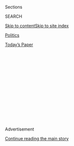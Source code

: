 <div id="app">

<div>

<div>

<div>

<div class="NYTAppHideMasthead css-1q2w90k e1suatyy0">

<div class="section css-ui9rw0 e1suatyy2">

<div class="css-eph4ug er09x8g0">

<div class="css-6n7j50">

</div>

<span class="css-1dv1kvn">Sections</span>

<div class="css-10488qs">

<span class="css-1dv1kvn">SEARCH</span>

</div>

[Skip to content](#site-content)[Skip to site
index](#site-index)

</div>

<div id="masthead-section-label" class="css-1wr3we4 eaxe0e00">

[Politics](https://www.nytimes.com/section/politics)

</div>

<div class="css-10698na e1huz5gh0">

</div>

</div>

<div id="masthead-bar-one" class="section hasLinks css-15hmgas e1csuq9d3">

<div class="css-uqyvli e1csuq9d0">

</div>

<div class="css-1uqjmks e1csuq9d1">

</div>

<div class="css-9e9ivx">

[](https://myaccount.nytimes.com/auth/login?response_type=cookie&client_id=vi)

</div>

<div class="css-1bvtpon e1csuq9d2">

[Today’s
Paper](https://www.nytimes.com/section/todayspaper)

</div>

</div>

</div>

</div>

<div data-aria-hidden="false">

<div id="site-content" data-role="main">

<div>

<div class="css-1aor85t" style="opacity:0.000000001;z-index:-1;visibility:hidden">

<div class="css-1hqnpie">

<div class="css-epjblv">

<span class="css-17xtcya">[Politics](/section/politics)</span><span class="css-x15j1o">|</span><span class="css-fwqvlz">How
2 Gulf Monarchies Sought to Influence the White
House</span>

</div>

<div class="css-k008qs">

<div class="css-1iwv8en">

<span class="css-18z7m18"></span>

<div>

</div>

</div>

<span class="css-1n6z4y">https://nyti.ms/2FTdrjc</span>

<div class="css-1705lsu">

<div class="css-4xjgmj">

<div class="css-4skfbu" data-role="toolbar" data-aria-label="Social Media Share buttons, Save button, and Comments Panel with current comment count" data-testid="share-tools">

  - 
  - 
  - 
  - 
    
    <div class="css-6n7j50">
    
    </div>

  - 
  - 

</div>

</div>

</div>

</div>

</div>

</div>

<div id="NYT_TOP_BANNER_REGION" class="css-13pd83m">

</div>

<div id="top-wrapper" class="css-1sy8kpn">

<div id="top-slug" class="css-l9onyx">

Advertisement

</div>

[Continue reading the main
story](#after-top)

<div class="ad top-wrapper" style="text-align:center;height:100%;display:block;min-height:250px">

<div id="top" class="place-ad" data-position="top" data-size-key="top">

</div>

</div>

<div id="after-top">

</div>

</div>

<div id="sponsor-wrapper" class="css-1hyfx7x">

<div id="sponsor-slug" class="css-19vbshk">

Supported by

</div>

[Continue reading the main
story](#after-sponsor)

<div id="sponsor" class="ad sponsor-wrapper" style="text-align:center;height:100%;display:block">

</div>

<div id="after-sponsor">

</div>

</div>

<div class="css-1vkm6nb ehdk2mb0">

# How 2 Gulf Monarchies Sought to Influence the White House

</div>

<div class="css-79elbk" data-testid="photoviewer-wrapper">

<div class="css-z3e15g" data-testid="photoviewer-wrapper-hidden">

</div>

<div class="css-1a48zt4 ehw59r15" data-testid="photoviewer-children">

![<span class="css-16f3y1r e13ogyst0" data-aria-hidden="true">George
Nader, a political adviser to the de facto ruler of the United Arab
Emirates, last year with President Trump. Mr. Nader worked to turn a top
Trump fund-raiser into an instrument of influence at the White House for
the rulers of the U.A.E. and Saudi
Arabia.</span>](https://static01.nyt.com/images/2018/03/22/us/politics/22dc-investigate1/22dc-investigate1-articleLarge-v2.jpg?quality=75&auto=webp&disable=upscale)

</div>

</div>

<div class="css-xt80pu e12qa4dv0">

<div class="css-18e8msd">

<div class="css-vp77d3 epjyd6m0">

<div class="css-1baulvz">

By [<span class="css-1baulvz" itemprop="name">David D.
Kirkpatrick</span>](https://www.nytimes.com/by/david-d-kirkpatrick) and
[<span class="css-1baulvz last-byline" itemprop="name">Mark
Mazzetti</span>](https://www.nytimes.com/by/mark-mazzetti)

</div>

</div>

  - March 21,
    2018

  - 
    
    <div class="css-4xjgmj">
    
    <div class="css-d8bdto" data-role="toolbar" data-aria-label="Social Media Share buttons, Save button, and Comments Panel with current comment count" data-testid="share-tools">
    
      - 
      - 
      - 
      - 
        
        <div class="css-6n7j50">
        
        </div>
    
      - 
      - 
    
    </div>
    
    </div>

</div>

</div>

<div class="section meteredContent css-1r7ky0e" name="articleBody" itemprop="articleBody">

<div class="css-1fanzo5 StoryBodyCompanionColumn">

<div class="css-53u6y8">

A cooperating witness in the special counsel investigation worked for
more than a year to turn a top Trump fund-raiser into an instrument of
influence at the White House for the rulers of Saudi Arabia and the
United Arab Emirates, according to interviews and previously undisclosed
documents.

Hundreds of pages of correspondence between the two men reveal an active
effort to cultivate President Trump on behalf of the two oil-rich Arab
monarchies, both close American allies.

High on the agenda of the two men — [George
Nader](https://www.nytimes.com/2018/03/06/us/politics/george-nader-special-counsel-mueller-cooperating-seychelles.html),
a political adviser to the de facto ruler of the U.A.E., and Elliott
Broidy, the deputy finance chairman of the Republican National Committee
— was pushing the White House to remove Secretary of State Rex W.
Tillerson, backing confrontational approaches to Iran and Qatar and
repeatedly pressing the president to meet privately outside the White
House with the leader of the U.A.E.

[Mr. Tillerson was fired last
week](https://www.nytimes.com/2018/03/13/us/politics/trump-tillerson-pompeo.html?action=click&module=Top%20Stories&pgtype=Homepage),
and the president has adopted tough approaches toward both Iran and
Qatar.

</div>

</div>

<div class="css-1fanzo5 StoryBodyCompanionColumn">

<div class="css-53u6y8">

Mr. Nader tempted the fund-raiser, Mr. Broidy, with the prospect of more
than $1 billion in contracts for his private security company, Circinus,
and he helped deliver deals worth more than $200 million with the United
Arab Emirates. He also flattered Mr. Broidy about “how well you handle
Chairman,” a reference to Mr. Trump, and repeated to his well-connected
friend that he told the effective rulers of both Saudi Arabia and the
U.A.E. about “the Pivotal Indispensable Magical Role you are playing to
help them.”

Mr. Nader’s cultivation of Mr. Broidy, laid out in documents provided to
The New York Times, provides a case study in the way two Persian Gulf
monarchies have sought to gain influence inside the Trump White House.
Mr. Nader has been granted immunity in a deal for his cooperation with
the special counsel, Robert S. Mueller III, according to people familiar
with the matter, and his relationship with Mr. Broidy may also offer
clues to the direction of that inquiry.

Mr. Nader has now been called back from abroad to provide additional
testimony, one person familiar with the matter said this week. Mr.
Mueller’s investigators have already asked witnesses about Mr. Nader’s
contacts with top Trump administration officials and about his possible
role in funneling Emirati money to Mr. Trump’s political efforts, a sign
that the investigation has broadened to examine the role of foreign
money in the Trump administration.

The documents contain evidence not previously reported that Mr. Nader
also held himself out as intermediary for Saudi Arabia’s crown prince,
Mohammed bin Salman, [who met with Mr. Trump on Tuesday in the Oval
Office](https://www.nytimes.com/2018/03/20/us/politics/saudi-crown-prince-arrives-at-white-house-to-meet-with-trump.html)
at the beginning of a tour of the United States to meet with political
and business leaders.

A lawyer for Mr. Nader declined to comment. Two people close to Mr.
Broidy said he had not been contacted by the special counsel’s
investigators. In a statement, Mr. Broidy said that his efforts “aimed
to strengthen the national security of the United States, in full
coordination with the U.S. government.” He added, “I have always
believed strongly in countering both Iran and Islamic extremism, and in
working closely with our friends in the Arab world in order to do so.”

</div>

</div>

<div class="css-1fanzo5 StoryBodyCompanionColumn">

<div class="css-53u6y8">

The documents, which included emails, business proposals and contracts,
were provided by an anonymous group critical of Mr. Broidy’s advocacy of
American foreign policies in the Middle East. The Times showed Mr.
Broidy’s representatives copies of all of the emails it intended to cite
in an article. In his statement, Mr. Broidy said he could not confirm
the authenticity of all of them, noting that The Times was able to show
him only printouts and not the original emails.

A spokesman for Mr. Broidy has said he believes the documents were
stolen by hackers working for Qatar in retaliation for his work critical
of the country — a regional nemesis of the Saudis and Emiratis.

“We now possess irrefutable evidence tying Qatar to this unlawful attack
on, and espionage directed against, a prominent United States citizen
within the territory of the United States,” Lee S. Wolosky, a lawyer for
Mr. Broidy, wrote this week in [a letter to the Qatari
ambassador](https://assets.documentcloud.org/documents/4417582/Elliott-Broidy-Letter-to-Qatari-Ambassador.pdf)
in Washington. If Qatar was not responsible, “we expect your government
to hold accountable the rogue actors in Qatar who have caused Mr. Broidy
substantial damages.”

</div>

</div>

<div class="css-79elbk" data-testid="photoviewer-wrapper">

<div class="css-z3e15g" data-testid="photoviewer-wrapper-hidden">

</div>

<div class="css-1a48zt4 ehw59r15" data-testid="photoviewer-children">

![<span class="css-16f3y1r e13ogyst0" data-aria-hidden="true">Elliott
Broidy, center, an R.N.C. official, with Larry Mizel, left, a Trump
donor, and Jeff Sessions. President Trump’s lawyer Michael D. Cohen
arranged a payout to a model who became pregnant during an affair with
Mr.
Broidy.</span><span class="css-cnj6d5 e1z0qqy90" itemprop="copyrightHolder"><span class="css-1ly73wi e1tej78p0">Credit...</span><span>Clint
Spaulding/WWD, via Rex, via
Shutterstock</span></span>](https://static01.nyt.com/images/2018/04/14/us/politics/14Broidy4/22dc-investigate2-articleLarge.jpg?quality=75&auto=webp&disable=upscale)

</div>

</div>

<div class="css-1fanzo5 StoryBodyCompanionColumn">

<div class="css-53u6y8">

## Forging a Connection

The two men first met during the crush of parties and other events
surrounding Mr. Trump’s inauguration. Mr. Broidy, 60, a longtime
Republican donor and a vice chairman of the inaugural fund-raising
committee, got his start in business as an accountant and then as an
investment manager for [Glen
Bell](https://www.nytimes.com/2010/01/19/business/19bell.html), the
founder of Taco Bell.

Mr. Nader, 58, a United States citizen born in Lebanon, previously ran a
Washington-based journal called Middle East Insight, acted as an
informal emissary to Syria under the Clinton administration, and,
according to a short biography in the emails, later worked for Vice
President Dick Cheney.

The two became fast friends, and by February, they were exchanging
emails about potential contracts for Circinus with both the U.A.E. and
Saudi Arabia, and also about Saudi and Emirati objectives in Washington,
such as persuading the United States government to take action against
the Muslim Brotherhood or put pressure on its regional ally, Qatar.

</div>

</div>

<div class="css-1fanzo5 StoryBodyCompanionColumn">

<div class="css-53u6y8">

Early in the Trump administration, the two men also noted with approval
a successful effort to block a top Pentagon position for Anne Patterson,
a former ambassador to Cairo whom the Emiratis and Saudis have long
criticized as too sympathetic to the deposed Egyptian president Mohamed
Morsi of the Muslim Brotherhood during his one year in office.

In one message to Mr. Nader in March 2017, Mr. Broidy referred to
[Secure America Now](https://www.secureamericanow.org/home), an advocacy
organization that he suggested had campaigned against Ms. Patterson, as
“one of the groups I am working with.” The two people close to Mr.
Broidy said he had not raised money for the group or campaigned against
Ms. Patterson.

The Saudis and Emiratis have had particularly warm relations with the
Trump administration. Mr. Trump at times has appeared to side with the
Arab monarchies against his own cabinet secretaries — including in the
bitter regional dispute against neighboring Qatar. Also in concert with
the Saudis and Emiratis, Mr. Trump has taken a far more hawkish stance
toward Iran than either his cabinet or President Barack Obama,
threatening to “rip up” the Iran nuclear deal that [Mr. Obama brokered
in 2015](https://www.nytimes.com/2015/07/15/world/middleeast/iran-nuclear-deal-is-reached-after-long-negotiations.html).

On March 25, Mr. Broidy emailed Mr. Nader a spreadsheet outlining a
proposed Washington lobbying and public relations campaign against both
Qatar and the Muslim Brotherhood. The proposed campaign’s total cost was
$12.7 million.

The two people close to Mr. Broidy said the plan was drafted by a third
party for circulation to like-minded American donors, and that only some
of its provisions were carried out.

Mr. Nader did, however, provide a $2.7 million payment to Mr. Broidy for
“consulting, marketing and other advisory services rendered,” apparently
to help pay for the cost of conferences at two Washington think tanks,
the Hudson Institute and the Foundation for Defense of Democracies, that
featured heavy criticism of Qatar and the Muslim Brotherhood.

Hudson Institute policies prohibit donations from foreign governments
that are not democracies, and the Foundation for Defense of Democracies
bars donations from all foreign governments, so Mr. Nader’s role as an
adviser to the U.A.E. may have raised concerns had he donated directly.

</div>

</div>

<div class="css-1fanzo5 StoryBodyCompanionColumn">

<div class="css-53u6y8">

The foundation said in a statement that it was approached by Mr. Broidy
in 2017 seeking to fund a conference on Qatar and the Muslim
Brotherhood. “As is our funding policy, we asked if his funding was
connected to any foreign governments or if he had business contracts in
the Gulf. He assured us that he did not,” the statement said.

Documents show Mr. Nader’s payment was made by an Emirati-based company
he controlled, GS Investments, to an obscure firm based in Vancouver,
British Columbia, controlled by Mr. Broidy, Xieman International. A
person close to Mr. Broidy said the money was passed through the
Canadian company at Mr. Nader’s request, and the reason for its
circuitous path could not be determined.

Documents also appear to show that lawyers for Mr. Broidy discussed with
him a possible agreement to share with Mr. Nader a portion of the
profits from the first round of business his company did with the Saudis
and Emiratis — an apparent reflection of his integral role in helping
the company, Circinus, negotiate for the lucrative security
contracts.

</div>

</div>

<div class="css-79elbk" data-testid="photoviewer-wrapper">

<div class="css-z3e15g" data-testid="photoviewer-wrapper-hidden">

</div>

<div class="css-1a48zt4 ehw59r15" data-testid="photoviewer-children">

<div class="css-1xdhyk6 erfvjey0">

<span class="css-1ly73wi e1tej78p0">Image</span>

<div class="css-zjzyr8">

<div data-testid="lazyimage-container" style="height:257.77777777777777px">

</div>

</div>

</div>

<span class="css-16f3y1r e13ogyst0" data-aria-hidden="true">Mr. Trump
hosted Crown Prince Mohammed bin Salman of Saudi Arabia at the White
House on
Tuesday.</span><span class="css-cnj6d5 e1z0qqy90" itemprop="copyrightHolder"><span class="css-1ly73wi e1tej78p0">Credit...</span><span>Doug
Mills/The New York Times</span></span>

</div>

</div>

<div class="css-1fanzo5 StoryBodyCompanionColumn">

<div class="css-53u6y8">

In his statement, Mr. Broidy said Mr. Nader “is not a shareholder,
officer, director or employee of any of my companies.”

“He has not been paid any origination fee or any other fees in
connection with these matters,” he said.

## Influential Links

Months later, as Mr. Broidy was preparing for an Oval Office meeting
with Mr. Trump, Mr. Nader pressed him to try to line up a private
meeting outside the White House between Mr. Trump and the leader of the
United Arab Emirates, Crown Prince Mohammed bin Zayed, whom he referred
to as “Friend.”

</div>

</div>

<div class="css-1fanzo5 StoryBodyCompanionColumn">

<div class="css-53u6y8">

“Tell him that Friend would like to come ASAP to meet you SOONEST out of
official site, in New Jersey” or Camp David, the presidential retreat in
Maryland, Mr. Nader wrote to Mr. Broidy on Oct. 1.

“Again, Again and Again, please try to be the ONE to fix a date for
Friend while you are there if at all possible,” he added.

Six days later, Mr. Broidy did just that, repeatedly pressing Mr. Trump
to meet with the crown prince in a “quiet” setting outside the White
House — perhaps in New York or New Jersey — according to a detailed
report on the meeting that Mr. Broidy sent to Mr. Nader shortly after.
Mr. Trump’s national security adviser, Lt. Gen. H. R. McMaster, blocked
the request, Mr. Broidy reported.

In a memorandum to Mr. Nader about the Oval Office meeting on Oct. 6,
Mr. Broidy reported that he personally urged Mr. Trump to fire Mr.
Tillerson, whom the Saudis and Emiratis saw as insufficiently tough on
Iran and
Qatar.

</div>

</div>

<div class="css-79elbk" data-testid="photoviewer-wrapper">

<div class="css-z3e15g" data-testid="photoviewer-wrapper-hidden">

</div>

<div class="css-1a48zt4 ehw59r15" data-testid="photoviewer-children">

<div class="css-1xdhyk6 erfvjey0">

<span class="css-1ly73wi e1tej78p0">Image</span>

<div class="css-zjzyr8">

<div data-testid="lazyimage-container" style="height:84.42222222222223px">

</div>

</div>

</div>

<span class="css-16f3y1r e13ogyst0" data-aria-hidden="true">A portion of
a memo that Elliott Broidy sent to George Nader, recounting his meeting
with President Trump in the Oval Office.</span>

</div>

</div>

<div class="css-1fanzo5 StoryBodyCompanionColumn">

<div class="css-53u6y8">

Later in the fall, Mr. Nader complained that the Secret Service had
stopped him from getting his picture taken with Mr. Trump at a
fund-raiser. Although the reasons he was kept at bay from the president
are unclear, Mr. Nader pleaded guilty in 1991 to a federal child
pornography charge and served six months at a halfway house after
videotapes were found in his luggage when he arrived at Washington
Dulles International Airport from a trip to Germany, according to court
records released last week. In 2003, he received a one-year prison
sentence in the Czech Republic after he was convicted there of 10 cases
of sexually abusing minors, [The Associated Press
reported](http://hosted2.ap.org/PASHA/a5050f4ad4f44dafab85bb41a15281cf/Article_2018-03-15-US-Trump-Russia-Probe/id-93db9ed0b5054340b9acc851355ce56b),
citing a court spokeswoman.

Mr. Broidy was puzzled by the Secret Service’s objections. Mr. Nader, in
his capacity as an adviser to the ruler of United Arab Emirates, had met
several times with senior administration officials in the White House
during Mr. Trump’s first weeks in office.

</div>

</div>

<div class="css-1fanzo5 StoryBodyCompanionColumn">

<div class="css-53u6y8">

Mr. Broidy was apparently able to deliver: On Dec. 14, he emailed Mr.
Nader his photograph grinning next to Mr. Trump.

Despite the close relations between the White House and the two gulf
nations, there have been occasional hiccups, and in January, Mr. Nader
twice emailed his friend with another delicate request: The leader of
the U.A.E. asked that Mr. Trump call the crown prince of Saudi Arabia to
try to smooth over potential bad feelings created by the book “Fire and
Fury,” by Michael Wolff. It portrayed the president’s views of the Saudi
prince in an unflattering light, Mr. Nader wrote.

“See what you can trigger and do and we can discuss more in person,” Mr.
Nader wrote, reiterating once again the “genuine desire” of the ruler of
the United Arab Emirates to meet alone with Mr. Trump.

Days later, Mr. Nader wrote to his friend that he was looking forward to
an upcoming trip to the United States. Mr. Broidy was arranging for him
to attend a gala dinner at Mar-a-Lago, the president’s Florida estate,
to celebrate the anniversary of Mr. Trump’s inauguration, and the two
men were considering a trip to Saudi Arabia to try to sell the kingdom’s
young and powerful crown prince on a $650 million contract with Mr.
Broidy’s security company.

But those grand plans were interrupted. It was on that trip to the
United States that, as he touched down at Dulles Airport, Mr. Nader was
greeted by F.B.I. agents working for Mr. Mueller.

</div>

</div>

</div>

<div>

</div>

<div>

</div>

<div>

</div>

<div>

<div id="bottom-wrapper" class="css-1ede5it">

<div id="bottom-slug" class="css-l9onyx">

Advertisement

</div>

[Continue reading the main
story](#after-bottom)

<div id="bottom" class="ad bottom-wrapper" style="text-align:center;height:100%;display:block;min-height:90px">

</div>

<div id="after-bottom">

</div>

</div>

</div>

</div>

</div>

## Site Index

<div>

</div>

## Site Information Navigation

  - [© <span>2020</span> <span>The New York Times
    Company</span>](https://help.nytimes.com/hc/en-us/articles/115014792127-Copyright-notice)

<!-- end list -->

  - [NYTCo](https://www.nytco.com/)
  - [Contact
    Us](https://help.nytimes.com/hc/en-us/articles/115015385887-Contact-Us)
  - [Work with us](https://www.nytco.com/careers/)
  - [Advertise](https://nytmediakit.com/)
  - [T Brand Studio](http://www.tbrandstudio.com/)
  - [Your Ad
    Choices](https://www.nytimes.com/privacy/cookie-policy#how-do-i-manage-trackers)
  - [Privacy](https://www.nytimes.com/privacy)
  - [Terms of
    Service](https://help.nytimes.com/hc/en-us/articles/115014893428-Terms-of-service)
  - [Terms of
    Sale](https://help.nytimes.com/hc/en-us/articles/115014893968-Terms-of-sale)
  - [Site
    Map](https://spiderbites.nytimes.com)
  - [Help](https://help.nytimes.com/hc/en-us)
  - [Subscriptions](https://www.nytimes.com/subscription?campaignId=37WXW)

</div>

</div>

</div>

</div>
